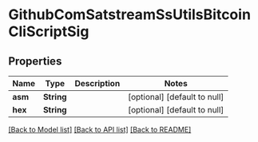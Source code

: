 # GithubComSatstreamSsUtilsBitcoinCliScriptSig

## Properties
Name | Type | Description | Notes
------------ | ------------- | ------------- | -------------
**asm** | **String** |  | [optional] [default to null]
**hex** | **String** |  | [optional] [default to null]

[[Back to Model list]](../README.md#documentation-for-models) [[Back to API list]](../README.md#documentation-for-api-endpoints) [[Back to README]](../README.md)


